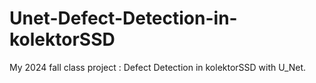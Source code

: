 # Unet-Defect-Detection-in-kolektorSSD
My 2024 fall class project : Defect Detection in kolektorSSD with U_Net.
